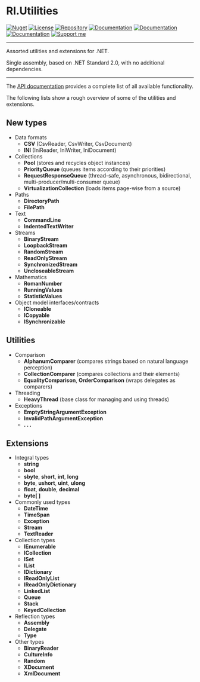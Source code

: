 # RI.Utilities

[![Nuget](https://img.shields.io/nuget/v/RI.Utilities)](https://www.nuget.org/packages/RI.Utilities/) [![License](https://img.shields.io/github/license/RotenInformatik/UtilitiesDotNet)](LICENSE) [![Repository](https://img.shields.io/badge/repo-UtilitiesDotNet-lightgrey)](https://github.com/RotenInformatik/UtilitiesDotNet) [![Documentation](https://img.shields.io/badge/docs-Readme-yellowgreen)](README.md) [![Documentation](https://img.shields.io/badge/docs-History-yellowgreen)](HISTORY.md) [![Documentation](https://img.shields.io/badge/docs-API-yellowgreen)](https://roteninformatik.github.io/UtilitiesDotNet/api/) [![Support me](https://img.shields.io/badge/support%20me-Ko--fi-ff69b4?logo=Ko-fi)](https://ko-fi.com/andreasroten)

---

Assorted utilities and extensions for .NET.

Single assembly, based on .NET Standard 2.0, with no additional dependencies.

---

The [API documentation](https://roteninformatik.github.io/UtilitiesDotNet/api/) provides a complete list of all available functionality.

The following lists show a rough overview of some of the utilities and extensions.

## New types

* Data formats
  * **CSV** (CsvReader, CsvWriter, CsvDocument)
  * **INI** (IniReader, IniWriter, IniDocument)
* Collections
  * **Pool** (stores and recycles object instances)
  * **PriorityQueue** (queues items according to their priorities)
  * **RequestResponseQueue** (thread-safe, asynchronous, bidirectional, multi-producer/multi-consumer queue)
  * **VirtualizationCollection** (loads items page-wise from a source)
* Paths
  * **DirectoryPath**
  * **FilePath**
* Text
  * **CommandLine**
  * **IndentedTextWriter**
* Streams
  * **BinaryStream**
  * **LoopbackStream**
  * **RandomStream**
  * **ReadOnlyStream**
  * **SynchronizedStream**
  * **UncloseableStream**
* Mathematics
  * **RomanNumber**
  * **RunningValues**
  * **StatisticValues**
* Object model interfaces/contracts
  * **ICloneable**
  * **ICopyable**
  * **ISynchronizable**

## Utilities

* Comparison
  * **AlphanumComparer** (compares strings based on natural language perception)
  * **CollectionComparer** (compares collections and their elements)
  * **EqualityComparison**, **OrderComparison** (wraps delegates as comparers)
* Threading
  * **HeavyThread** (base class for managing and using threads)
* Exceptions
  * **EmptyStringArgumentException**
  * **InvalidPathArgumentException**
  * **. . .**

## Extensions

* Integral types
  * **string**
  * **bool**
  * **sbyte**, **short**, **int**, **long**
  * **byte**, **ushort**, **uint**, **ulong**
  * **float**, **double**, **decimal**
  * **byte[ ]**
* Commonly used types
  * **DateTime**
  * **TimeSpan**
  * **Exception**
  * **Stream**
  * **TextReader**
* Collection types
  * **IEnumerable**
  * **ICollection**
  * **ISet**
  * **IList**
  * **IDictionary**
  * **IReadOnlyList**
  * **IReadOnlyDictionary**
  * **LinkedList**
  * **Queue**
  * **Stack**
  * **KeyedCollection**
* Reflection types
  * **Assembly**
  * **Delegate**
  * **Type**
* Other types
  * **BinaryReader**
  * **CultureInfo**
  * **Random**
  * **XDocument**
  * **XmlDocument**